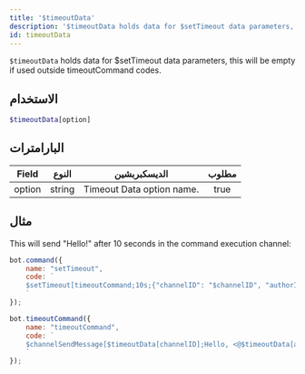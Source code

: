 ```yaml
---
title: '$timeoutData'
description: '$timeoutData holds data for $setTimeout data parameters, this will be empty if used outside timeoutCommand codes.'
id: timeoutData
---
```


`$timeoutData` holds data for $setTimeout data parameters, this will be empty if used outside timeoutCommand codes.

## الاستخدام

```php
$timeoutData[option]
```

## البارامترات

| Field  | النوع  | الديسكبربشين              | مطلوب |
| ------ | ------ | ------------------------- |:-----:|
| option | string | Timeout Data option name. | true  |

## مثال

This will send "Hello!" after 10 seconds in the command execution channel:

```javascript
bot.command({
    name: "setTimeout",
    code: `
    $setTimeout[timeoutCommand;10s;{"channelID": "$channelID", "authorID": "$authorID"};false]
    `
});

bot.timeoutCommand({
    name: "timeoutCommand",
    code: `
    $channelSendMessage[$timeoutData[channelID];Hello, <@$timeoutData[authorID]>!]
    `
});
```